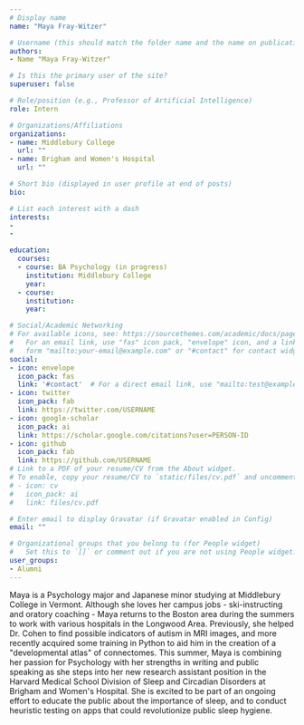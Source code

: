 ```yaml
---
# Display name
name: "Maya Fray-Witzer"

# Username (this should match the folder name and the name on publications)
authors:
- Name "Maya Fray-Witzer"

# Is this the primary user of the site?
superuser: false

# Role/position (e.g., Professor of Artificial Intelligence)
role: Intern

# Organizations/Affiliations
organizations:
- name: Middlebury College   
  url: ""
- name: Brigham and Women's Hospital
  url: ""

# Short bio (displayed in user profile at end of posts)
bio: 

# List each interest with a dash
interests:
- 
- 

education:
  courses:
  - course: BA Psychology (in progress)
    institution: Middlebury College 
    year:
  - course: 
    institution: 
    year: 

# Social/Academic Networking
# For available icons, see: https://sourcethemes.com/academic/docs/page-builder/#icons
#   For an email link, use "fas" icon pack, "envelope" icon, and a link in the
#   form "mailto:your-email@example.com" or "#contact" for contact widget.
social:
- icon: envelope
  icon_pack: fas
  link: '#contact'  # For a direct email link, use "mailto:test@example.org".
- icon: twitter
  icon_pack: fab
  link: https://twitter.com/USERNAME
- icon: google-scholar
  icon_pack: ai
  link: https://scholar.google.com/citations?user=PERSON-ID
- icon: github
  icon_pack: fab
  link: https://github.com/USERNAME
# Link to a PDF of your resume/CV from the About widget.
# To enable, copy your resume/CV to `static/files/cv.pdf` and uncomment the lines below.
# - icon: cv
#   icon_pack: ai
#   link: files/cv.pdf

# Enter email to display Gravatar (if Gravatar enabled in Config)
email: ""

# Organizational groups that you belong to (for People widget)
#   Set this to `[]` or comment out if you are not using People widget.
user_groups:
- Alumni
---
```


Maya is a Psychology major and Japanese minor studying at Middlebury College in Vermont. Although she loves her campus jobs - ski-instructing and oratory coaching - Maya returns to the Boston area during the summers to work with various hospitals in the Longwood Area. Previously, she helped Dr. Cohen to find possible indicators of autism in MRI images, and more recently acquired some training in Python to aid him in the creation of a "developmental atlas" of connectomes. This summer, Maya is combining her passion for Psychology with her strengths in writing and public speaking as she steps into her new research assistant position in the Harvard Medical School Division of Sleep and Circadian Disorders at Brigham and Women's Hospital. She is excited to be part of an ongoing effort to educate the public about the importance of sleep, and to conduct heuristic testing on apps that could revolutionize public sleep hygiene.
